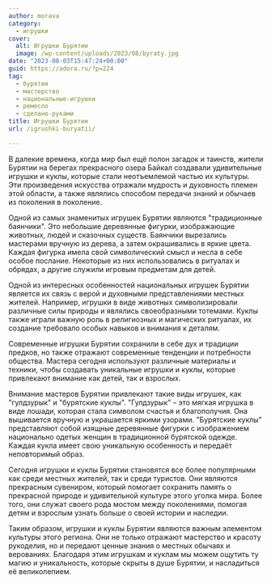 ```yaml
---
author: morava
category:
  - игрушки
cover:
  alt: Игрушки Бурятии
  image: /wp-content/uploads/2023/08/byraty.jpg
date: "2023-08-03T15:47:24+00:00"
guid: https://adora.ru/?p=224
tag:
  - бурятия
  - мастерство
  - национальные-игрушки
  - ремесло
  - сделано-руками
title: Игрушки Бурятии
url: /igrushki-buryatii/

---
```

В далекие времена, когда мир был ещё полон загадок и таинств, жители Бурятии на берегах прекрасного озера Байкал создавали удивительные игрушки и куклы, которые стали неотъемлемой частью их культуры. Эти произведения искусства отражали мудрость и духовность племен этой области, а также являлись способом передачи знаний и обычаев из поколения в поколение.

Одной из самых знаменитых игрушек Бурятии являются "традиционные баянчики". Это небольшие деревянные фигурки, изображающие животных, людей и сказочных существ. Баянчики вырезались мастерами вручную из дерева, а затем окрашивались в яркие цвета. Каждая фигурка имела свой символический смысл и несла в себе особое послание. Некоторые из них использовались в ритуалах и обрядах, а другие служили игровым предметам для детей.

Одной из интересных особенностей национальных игрушек Бурятии является их связь с верой и духовными представлениями местных жителей. Например, игрушки в виде животных символизировали различные силы природы и являлись своеобразными тотемами. Куклы также играли важную роль в религиозных и магических ритуалах, их создание требовало особых навыков и внимания к деталям.

Современные игрушки Бурятии сохранили в себе дух и традиции предков, но также отражают современные тенденции и потребности общества. Мастера сегодня используют различные материалы и техники, чтобы создавать уникальные игрушки и куклы, которые привлекают внимание как детей, так и взрослых.

Внимание мастеров Бурятии привлекают такие виды игрушек, как "гулдзурык" и "бурятские куклы". "Гулдзурык" – это мягкая игрушка в виде лошади, которая стала символом счастья и благополучия. Она вышивается вручную и украшается яркими узорами. "Бурятские куклы" представляют собой изящные деревянные фигурки с изображением национально одетых женщин в традиционной бурятской одежде. Каждая кукла имеет свою уникальную особенность и передаёт неповторимый образ.

Сегодня игрушки и куклы Бурятии становятся все более популярными как среди местных жителей, так и среди туристов. Они являются прекрасным сувениром, который помогает сохранить память о прекрасной природе и удивительной культуре этого уголка мира. Более того, они служат своего рода мостом между поколениями, помогая детям и взрослым узнать больше о своей истории и наследии.

Таким образом, игрушки и куклы Бурятии являются важным элементом культуры этого региона. Они не только отражают мастерство и красоту рукоделия, но и передают ценные знания о местных обычаях и верованиях. Благодаря этим игрушкам и куклам мы можем ощутить ту магию и уникальность, которые скрыты в душе Бурятии, и насладиться её великолепием.
